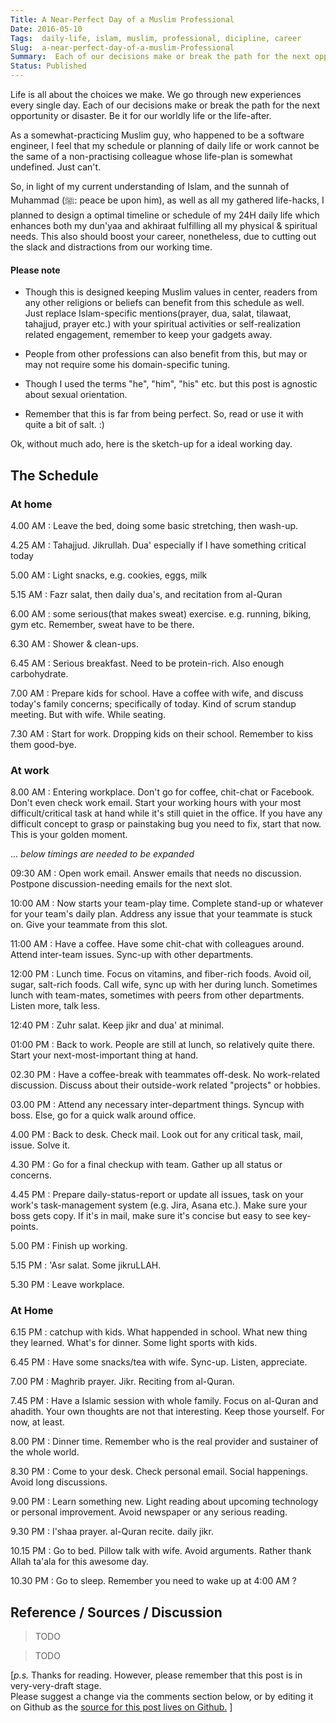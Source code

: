 ```yaml
---
Title: A Near-Perfect Day of a Muslim Professional
Date: 2016-05-10
Tags:  daily-life, islam, muslim, professional, dicipline, career 
Slug:  a-near-perfect-day-of-a-muslim-Professional
Summary:  Each of our decisions make or break the path for the next opportunity or disaster. Be it for our worldly life or the life-after.
Status: Published
---
```


Life is all about the choices we make. We go through new experiences every single day. 
Each of our decisions make or break the path for the next opportunity or disaster. Be it for our worldly life or the life-after.

As a somewhat-practicing Muslim guy, who happened to be a software engineer, I feel that my schedule or planning of daily life or work cannot be the same of a non-practising colleague whose life-plan is somewhat undefined.
Just can't.

So, in light of my current understanding of Islam, and the sunnah of Muhammad (ﷺ: peace be upon him), as well as all my gathered life-hacks, I planned to design a optimal timeline or schedule of my 24H daily life which enhances both my dun'yaa and akhiraat fulfilling all my physical & spiritual needs. This also should boost your career, nonetheless, due to cutting out the slack and distractions from our working time.

#### Please note
 * Though this is designed keeping Muslim values in center, readers from any other religions or beliefs can benefit from this schedule as well.  
Just replace Islam-specific mentions(prayer, dua, salat, tilawaat, tahajjud, prayer etc.) with your spiritual activities or self-realization related engagement, remember to keep your gadgets away. 

 * People from other professions can also benefit from this, but may or may not require some his domain-specific tuning.
 * Though I used the terms "he", "him", "his" etc. but this post is agnostic about sexual orientation.
 * Remember that this is far from being perfect. So, read or use it with quite a bit of salt. :)
 
Ok, without much ado, here is the sketch-up for a ideal working day.

## The Schedule

### At home

4.00 AM  :   Leave the bed, doing some basic stretching, then wash-up.

4.25 AM  :   Tahajjud. Jikrullah. Dua' especially if I have something critical today

5.00 AM  :   Light snacks, e.g. cookies, eggs, milk

5.15 AM  :   Fazr salat, then daily dua's, and recitation from al-Quran

6.00 AM  :   some serious(that makes sweat) exercise. e.g. running, biking, gym etc. Remember, sweat have to be there.

6.30 AM  :   Shower & clean-ups.

6.45 AM  :   Serious breakfast. Need to be protein-rich. Also enough carbohydrate.

7.00 AM  :   Prepare kids for school. Have a coffee with wife, and discuss today's family concerns; specifically of today. Kind of scrum standup meeting. But with wife. While seating.

7.30 AM  :   Start for work. Dropping kids on their school. Remember to kiss them good-bye.

### At work

8.00 AM  :  Entering workplace. Don't go for coffee, chit-chat or Facebook. Don't even check work email. Start your working hours with your most difficult/critical task at hand while it's still quiet in the office. If you have any difficult concept to grasp or painstaking bug you need to fix, start that now. This is your golden moment.

... _below timings are needed to  be expanded_

09:30 AM :  Open work email. Answer emails that needs no discussion. Postpone discussion-needing emails for the next slot.

10:00 AM :  Now starts your team-play time. Complete stand-up or whatever for your team's daily plan. Address any issue that your teammate is stuck on. Give your teammate from this slot.

11:00 AM :  Have a coffee. Have some chit-chat with colleagues around. Attend inter-team issues. Sync-up with other departments.

12:00 PM :  Lunch time. Focus on vitamins, and fiber-rich foods. Avoid oil, sugar, salt-rich foods. Call wife, sync up with her during lunch. Sometimes lunch with team-mates, sometimes with peers from other departments. Listen more, talk less.

12:40 PM :  Zuhr salat. Keep jikr and dua' at minimal.

01:00 PM  :  Back to work. People are still at lunch, so relatively quite there. Start your next-most-important thing at hand.

02.30 PM  :  Have a coffee-break with teammates off-desk. No work-related discussion. Discuss about their outside-work related "projects" or hobbies.

03.00 PM  :  Attend any necessary inter-department things. Syncup with boss. Else, go for a quick walk around office.

4.00 PM  :   Back to desk. Check mail. Look out for any critical task, mail, issue. Solve it.

4.30 PM  :   Go for a final checkup with team. Gather up all status or concerns.

4.45 PM  :   Prepare daily-status-report or update all issues, task on your work's task-management system (e.g. Jira, Asana etc.). Make sure your boss gets copy. If it's in mail, make sure it's concise but easy to see key-points.

5.00 PM  :   Finish up working.

5.15 PM  :   'Asr salat. Some jikruLLAH.

5.30 PM  :   Leave workplace.

### At Home
6.15 PM  :   catchup with kids. What happended in school. What new thing they learned. What's for dinner. Some light sports with kids.

6.45 PM  :   Have some snacks/tea with wife. Sync-up. Listen, appreciate.

7.00 PM  :   Maghrib prayer. Jikr. Reciting from al-Quran.

7.45 PM  :   Have a Islamic session with whole family. Focus on al-Quran and ahadith. Your own thoughts are not that interesting. Keep those yourself. For now, at least.

8.00 PM  :   Dinner time. Remember who is the real provider and sustainer of the whole world.

8.30 PM  :   Come to your desk. Check personal email. Social happenings. Avoid long discussions.

9.00 PM  :    Learn something new. Light reading about upcoming technology or personal improvement. Avoid newspaper or any serious reading.

9.30 PM  :   I'shaa prayer. al-Quran recite. daily jikr.

10.15 PM  :  Go to bed. Pillow talk with wife. Avoid arguments. Rather thank Allah ta'ala for this awesome day.

10.30 PM  :  Go to sleep. Remember you need to wake up at 4:00 AM ?


## Reference / Sources / Discussion

> TODO  

> TODO

[*p.s.* Thanks for reading. However, please remember that this post is in very-very-draft stage.  
Please suggest a change via the comments section below, or by editing it on Github as the [source for this post lives on Github.](https://github.com/kmonsoor/blog.kmonsoor.com/edit/master/content/articles/toughts/a-near-perfect-day-of-a-muslim-professional.md) ]
